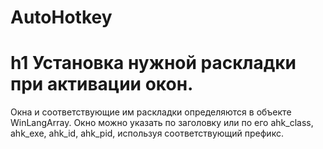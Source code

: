 # AutoHotkey
h1 Установка нужной раскладки при активации окон.
=====================
Окна и соответствующие им раскладки определяются в объекте WinLangArray. Окно можно указать по заголовку или по его ahk_class, ahk_exe, ahk_id, ahk_pid, используя соответствующий префикс.
